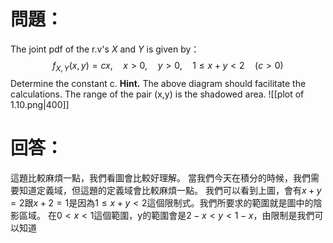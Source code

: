 # 問題：
The joint pdf of the r.v's $X$ and $Y$ is given by：
$$
f_{X,Y}(x,y)=cx,\quad x>0,\quad y>0,\quad 1\leq x+y<2\quad (c>0)
$$
Determine the constant c.
**Hint.** The above diagram should facilitate the calculations. The range of the pair (x,y) is the shadowed area.
![[plot of 1.10.png|400]]
# 回答：
這題比較麻煩一點，我們看圖會比較好理解。
當我們今天在積分的時候，我們需要知道定義域，但這題的定義域會比較麻煩一點。
我們可以看到上圖，會有$x+y=2$跟$x+2=1$是因為$1\leq x+y<2$這個限制式。我們所要求的範圍就是圖中的陰影區域。
在$0<x<1$這個範圍，y的範圍會是$2-x<y<1-x$，由限制是我們可以知道